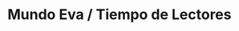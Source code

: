 ---
title: "Mundo Eva / Tiempo de Lectores"
url: /montevideo/mundo-eva-tiempo-de-lectores/
shop: Bücher
---